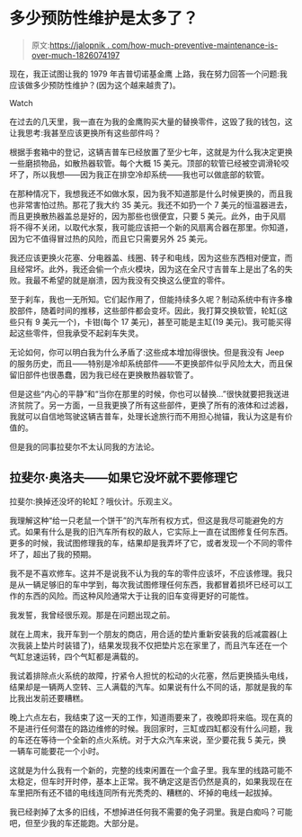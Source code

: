 # 多少预防性维护是太多了？

> 原文:[https://jalopnik . com/how-much-preventive-maintenance-is-over-much-1826074197](https://jalopnik.com/how-much-preventative-maintenance-is-too-much-1826074197)

现在，我正试图让我的 1979 年吉普切诺基金鹰 上路，我在努力回答一个问题:我应该做多少预防性维护？(因为这个越来越贵了)。

Watch

在过去的几天里，我一直在为我的金鹰购买大量的替换零件，这毁了我的钱包，这让我思考:我甚至应该更换所有这些部件吗？

根据手套箱中的登记，这辆吉普车已经放置了至少七年，这就是为什么我决定更换一些磨损物品，如散热器软管。每个大概 15 美元。顶部的软管已经被空调滑轮咬坏了，所以我想——因为我正在排空冷却系统——我也可以做底部的软管。

在那种情况下，我想我还不如做水泵，因为我不知道那是什么时候更换的，而且我也非常害怕过热。那花了我大约 35 美元。我还不如扔一个 7 美元的恒温器进去，而且更换散热器盖总是好的，因为那些也很便宜，只要 5 美元。此外，由于风扇将不得不关闭，以取代水泵，我可能应该把一个新的风扇离合器在那里。你知道，因为它不值得冒过热的风险，而且它只需要另外 25 美元。

我还应该更换火花塞、分电器盖、线圈、转子和电线，因为这些东西相对便宜，而且经常坏。此外，我还会偷一个点火模块，因为这在全尺寸吉普车上是出了名的失败。我最不希望的就是崩溃，因为我没有交换这么便宜的零件。

至于刹车，我也一无所知。它们起作用了，但能持续多久呢？制动系统中有许多橡胶部件，随着时间的推移，这些部件都会变坏。因此，我打算交换软管，轮缸(这些只有 9 美元一个)，卡钳(每个 17 美元)，甚至可能是主缸(19 美元)。我可能买得起这些零件，但我承受不起刹车失灵。

无论如何，你可以明白我为什么矛盾了:这些成本增加得很快。但是我没有 Jeep 的服务历史，而且——特别是冷却系统部件——不更换部件似乎风险太大，而且保留旧部件也很愚蠢，因为我已经在更换散热器软管了。

但是这些“内心的平静”和“当你在那里的时候，你也可以替换…”很快就要把我送进济贫院了。另一方面，一旦我更换了所有这些部件，更换了所有的液体和过滤器，我就可以自信地驾驶这辆吉普车，处理长途旅行而不用担心抛锚，我认为这是有价值的。

但是我的同事拉斐尔不太认同我的方法论。

## **拉斐尔·奥洛夫——如果它没坏就不要修理它**

拉斐尔:换掉还没坏的轮缸？哦伙计。乐观主义。

我理解这种“给一只老鼠一个饼干”的汽车所有权方式，但这是我尽可能避免的方式。如果有什么是我的旧汽车所有权的敌人，它实际上一直在试图修复任何东西。更多的时候，我试图修理我的车，结果却是我弄坏了它，或者发现一个不同的零件坏了，超出了我的预期。

我不是不喜欢修车。这并不是说我不认为我的车的零件应该坏，不应该修理。我只是从一辆足够旧的车中学到，每次我试图修理任何东西，我都冒着损坏已经可以工作的东西的风险。而这种风险通常大于让我的旧车变得更好的可能性。

我发誓，我曾经很乐观。那是在问题出现之前。

就在上周末，我开车到一个朋友的商店，用合适的垫片重新安装我的后减震器(上次我装上垫片时装错了)，结果发现我不仅把垫片忘在家里了，而且汽车还在一个气缸怠速运转，四个气缸都是满载的。

我试着排除点火系统的故障，拧紧令人担忧的松动的火花塞，然后更换插头电线，结果却是一辆两人空转、三人满载的汽车。如果说有什么不同的话，那就是我的车比我出发前还要糟糕。

晚上六点左右，我结束了这一天的工作，知道雨要来了，夜晚即将来临。现在真的不是进行任何潜在的路边维修的时候。我回家时，三缸或四缸都没有什么问题，我的车还在等待一个全新的点火系统。对于大众汽车来说，至少要花我 5 美元，换一辆车可能要花一个小时。

这就是为什么我有一个新的，完整的线束闲置在一个盒子里。我车里的线路可能不太稳定，但车时开时停，基本上正常。我不确定这是否仍然是真的，如果我现在在车里把所有还不错的电线连同所有光秃秃的、糟糕的、坏掉的电线一起拔掉。

我已经剥掉了太多的旧线，不想掉进任何我不需要的兔子洞里。我是白痴吗？可能吧，但至少我的车还能跑。大部分是。